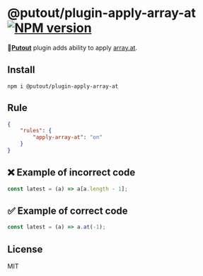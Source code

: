 # @putout/plugin-apply-array-at [![NPM version][NPMIMGURL]][NPMURL]

[NPMIMGURL]: https://img.shields.io/npm/v/@putout/plugin-apply-array-at.svg?style=flat&longCache=true
[NPMURL]: https://npmjs.org/package/@putout/plugin-apply-array-at "npm"

🐊[**Putout**](https://github.com/coderaiser/putout) plugin adds ability to apply [array.at](https://github.com/tc39/proposal-relative-indexing-method).

## Install

```
npm i @putout/plugin-apply-array-at
```

## Rule

```json
{
    "rules": {
        "apply-array-at": "on"
    }
}
```

## ❌ Example of incorrect code

```ts
const latest = (a) => a[a.length - 1];
```

## ✅ Example of correct code

```ts
const latest = (a) => a.at(-1);
```

## License

MIT
